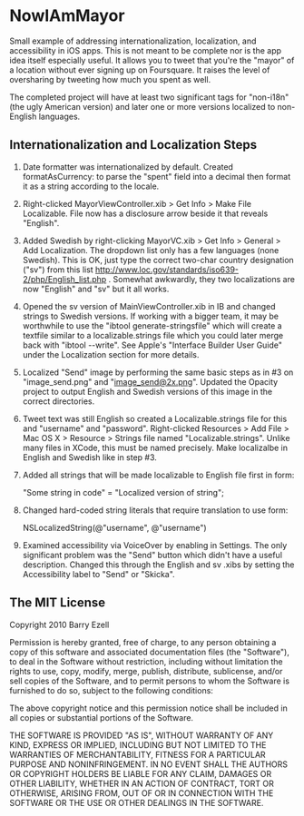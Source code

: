 NowIAmMayor
===========

Small example of addressing internationalization, localization, and accessibility in iOS apps.  This is not meant to be complete nor is the app idea itself especially useful.  It allows you to tweet that you're the "mayor" of a location without ever signing up on Foursquare.  It raises the level of oversharing by tweeting how much you spent as well.  

The completed project will have at least two significant tags for "non-i18n" (the ugly American version) and later one or more versions localized to non-English languages.

Internationalization and Localization Steps
--------------------------

1.  Date formatter was internationalized by default.  Created formatAsCurrency: to parse the "spent" field into a decimal then format it as a string according to the locale.

2.  Right-clicked MayorViewController.xib > Get Info > Make File Localizable. File now has a disclosure arrow beside it that reveals "English".  

3.  Added Swedish by right-clicking MayorVC.xib > Get Info > General > Add Localization.  The dropdown list only has a few languages (none Swedish).  This is OK, just type the correct two-char country designation ("sv") from this list http://www.loc.gov/standards/iso639-2/php/English_list.php .  Somewhat awkwardly, they two localizations are now "English" and "sv" but it all works.

4.  Opened the sv version of MainViewController.xib in IB and changed strings to Swedish versions.  If working with a bigger team, it may be worthwhile to use the "ibtool generate-stringsfile" which will create a textfile similar to a localizable.strings file which you could later merge back with "ibtool --write".  See Apple's "Interface Builder User Guide" under the Localization section for more details. 

5.  Localized "Send" image by performing the same basic steps as in #3 on "image_send.png" and "image_send@2x.png".  Updated the Opacity project to output English and Swedish versions of this image in the correct directories.  

6.  Tweet text was still English so created a Localizable.strings file for this and "username" and "password".  Right-clicked Resources > Add File > Mac OS X > Resource > Strings file named "Localizable.strings".  Unlike many files in XCode, this must be named precisely.  Make localizalbe in English and Swedish like in step #3.

7.  Added all strings that will be made localizable to English file first in form:

    "Some string in code" = "Localized version of string";

8.  Changed hard-coded string literals that require translation to use form:

    NSLocalizedString(@"username", @"username")
	
9.  Examined accessibility via VoiceOver by enabling in Settings.  The only significant problem was the "Send" button which didn't have a useful description.  Changed this through the English and sv .xibs by setting the Accessibility label to "Send" or "Skicka".


The MIT License
---------------

Copyright 2010 Barry Ezell

Permission is hereby granted, free of charge, to any person obtaining a copy
of this software and associated documentation files (the "Software"), to deal
in the Software without restriction, including without limitation the rights
to use, copy, modify, merge, publish, distribute, sublicense, and/or sell
copies of the Software, and to permit persons to whom the Software is
furnished to do so, subject to the following conditions:

The above copyright notice and this permission notice shall be included in
all copies or substantial portions of the Software.

THE SOFTWARE IS PROVIDED "AS IS", WITHOUT WARRANTY OF ANY KIND, EXPRESS OR
IMPLIED, INCLUDING BUT NOT LIMITED TO THE WARRANTIES OF MERCHANTABILITY,
FITNESS FOR A PARTICULAR PURPOSE AND NONINFRINGEMENT. IN NO EVENT SHALL THE
AUTHORS OR COPYRIGHT HOLDERS BE LIABLE FOR ANY CLAIM, DAMAGES OR OTHER
LIABILITY, WHETHER IN AN ACTION OF CONTRACT, TORT OR OTHERWISE, ARISING FROM,
OUT OF OR IN CONNECTION WITH THE SOFTWARE OR THE USE OR OTHER DEALINGS IN
THE SOFTWARE.